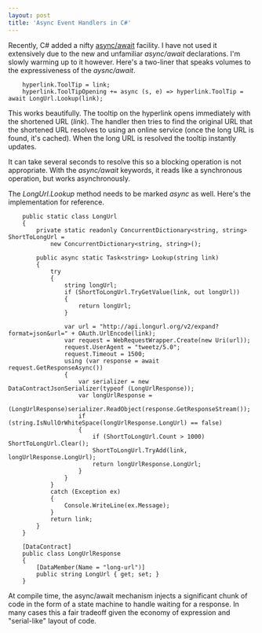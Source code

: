 ```yaml
---
layout: post
title: 'Async Event Handlers in C#'
---
```

Recently, C# added a nifty [async/await](http://msdn.microsoft.com/en-us/library/vstudio/hh191443.aspx) facility. I have not used it extensively due to the new and unfamiliar _async/await_ declarations. I'm slowly warming up to it however. Here's a two-liner that speaks volumes to the expressiveness of the _aysnc/await_.
    
        hyperlink.ToolTip = link;  
        hyperlink.ToolTipOpening += async (s, e) => hyperlink.ToolTip = await LongUrl.Lookup(link);

  


This works beautifully. The tooltip on the hyperlink opens immediately with the shortened URL (_link_). The handler then tries to find the original URL that the shortened URL resolves to using an online service (once the long URL is found, it's cached). When the long URL is resolved the tooltip instantly updates.

It can take several seconds to resolve this so a blocking operation is not appropriate. With the _async/await_ keywords, it reads like a synchronous operation, but works asynchronously. 

The _LongUrl.Lookup_ method needs to be marked _async_ as well. Here's the implementation for reference.
    
        public static class LongUrl  
        {  
            private static readonly ConcurrentDictionary<string, string> ShortToLongUrl =   
                new ConcurrentDictionary<string, string>();  
      
            public async static Task<string> Lookup(string link)  
            {  
                try  
                {  
                    string longUrl;  
                    if (ShortToLongUrl.TryGetValue(link, out longUrl))  
                    {  
                        return longUrl;  
                    }  
      
                    var url = "http://api.longurl.org/v2/expand?format=json&url=" + OAuth.UrlEncode(link);  
                    var request = WebRequestWrapper.Create(new Uri(url));  
                    request.UserAgent = "tweetz/5.0";  
                    request.Timeout = 1500;  
                    using (var response = await request.GetResponseAsync())  
                    {  
                        var serializer = new DataContractJsonSerializer(typeof (LongUrlResponse));  
                        var longUrlResponse =   
                            (LongUrlResponse)serializer.ReadObject(response.GetResponseStream());  
                        if (string.IsNullOrWhiteSpace(longUrlResponse.LongUrl) == false)  
                        {  
                            if (ShortToLongUrl.Count > 1000) ShortToLongUrl.Clear();  
                            ShortToLongUrl.TryAdd(link, longUrlResponse.LongUrl);  
                            return longUrlResponse.LongUrl;  
                        }  
                    }  
                }  
                catch (Exception ex)  
                {  
                    Console.WriteLine(ex.Message);  
                }  
                return link;  
            }  
        }  
      
        [DataContract]  
        public class LongUrlResponse  
        {  
            [DataMember(Name = "long-url")]  
            public string LongUrl { get; set; }  
        }

  
At compile time, the async/await mechanism injects a significant chunk of code in the form of a state machine to handle waiting for a response. In many cases this a fair tradeoff given the economy of expression and "serial-like" layout of code.
